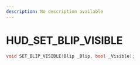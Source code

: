 ```yaml
---
description: No description available 
---
```


# HUD\_SET_BLIP_VISIBLE

```cpp
void SET_BLIP_VISIBLE(Blip _Blip, bool _Visible);
```